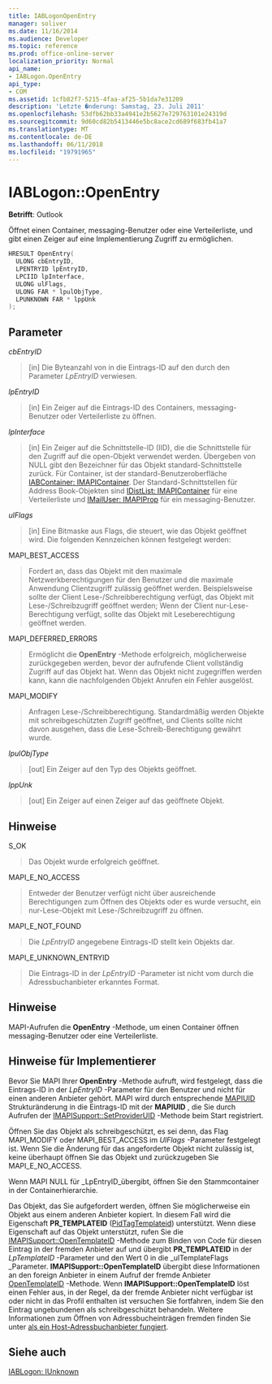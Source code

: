 ```yaml
---
title: IABLogonOpenEntry
manager: soliver
ms.date: 11/16/2014
ms.audience: Developer
ms.topic: reference
ms.prod: office-online-server
localization_priority: Normal
api_name:
- IABLogon.OpenEntry
api_type:
- COM
ms.assetid: 1cfb82f7-5215-4faa-af25-5b1da7e31209
description: 'Letzte �nderung: Samstag, 23. Juli 2011'
ms.openlocfilehash: 53dfb62bb33a4941e2b5627e729763101e24319d
ms.sourcegitcommit: 9d60cd82b5413446e5bc8ace2cd689f683fb41a7
ms.translationtype: MT
ms.contentlocale: de-DE
ms.lasthandoff: 06/11/2018
ms.locfileid: "19791965"
---
```

# <a name="iablogonopenentry"></a>IABLogon::OpenEntry

  
  
**Betrifft**: Outlook 
  
Öffnet einen Container, messaging-Benutzer oder eine Verteilerliste, und gibt einen Zeiger auf eine Implementierung Zugriff zu ermöglichen.
  
```cpp
HRESULT OpenEntry(
  ULONG cbEntryID,
  LPENTRYID lpEntryID,
  LPCIID lpInterface,
  ULONG ulFlags,
  ULONG FAR * lpulObjType,
  LPUNKNOWN FAR * lppUnk
);
```

## <a name="parameters"></a>Parameter

 _cbEntryID_
  
> [in] Die Byteanzahl von in die Eintrags-ID auf den durch den Parameter _LpEntryID_ verwiesen. 
    
 _lpEntryID_
  
> [in] Ein Zeiger auf die Eintrags-ID des Containers, messaging-Benutzer oder Verteilerliste zu öffnen.
    
 _lpInterface_
  
> [in] Ein Zeiger auf die Schnittstelle-ID (IID), die die Schnittstelle für den Zugriff auf die open-Objekt verwendet werden. Übergeben von NULL gibt den Bezeichner für das Objekt standard-Schnittstelle zurück. Für Container, ist der standard-Benutzeroberfläche [IABContainer: IMAPIContainer](iabcontainerimapicontainer.md). Der Standard-Schnittstellen für Address Book-Objekten sind [IDistList: IMAPIContainer](idistlistimapicontainer.md) für eine Verteilerliste und [IMailUser: IMAPIProp](imailuserimapiprop.md) für ein messaging-Benutzer. 
    
 _ulFlags_
  
> [in] Eine Bitmaske aus Flags, die steuert, wie das Objekt geöffnet wird. Die folgenden Kennzeichen können festgelegt werden:
    
MAPI_BEST_ACCESS 
  
> Fordert an, dass das Objekt mit den maximale Netzwerkberechtigungen für den Benutzer und die maximale Anwendung Clientzugriff zulässig geöffnet werden. Beispielsweise sollte der Client Lese-/Schreibberechtigung verfügt, das Objekt mit Lese-/Schreibzugriff geöffnet werden; Wenn der Client nur-Lese-Berechtigung verfügt, sollte das Objekt mit Leseberechtigung geöffnet werden.
    
MAPI_DEFERRED_ERRORS 
  
> Ermöglicht die **OpenEntry** -Methode erfolgreich, möglicherweise zurückgegeben werden, bevor der aufrufende Client vollständig Zugriff auf das Objekt hat. Wenn das Objekt nicht zugegriffen werden kann, kann die nachfolgenden Objekt Anrufen ein Fehler ausgelöst. 
    
MAPI_MODIFY 
  
> Anfragen Lese-/Schreibberechtigung. Standardmäßig werden Objekte mit schreibgeschützten Zugriff geöffnet, und Clients sollte nicht davon ausgehen, dass die Lese-Schreib-Berechtigung gewährt wurde.
    
 _lpulObjType_
  
> [out] Ein Zeiger auf den Typ des Objekts geöffnet.
    
 _lppUnk_
  
> [out] Ein Zeiger auf einen Zeiger auf das geöffnete Objekt.
    
## <a name="remarks"></a>Hinweise

S_OK 
  
> Das Objekt wurde erfolgreich geöffnet.
    
MAPI_E_NO_ACCESS 
  
> Entweder der Benutzer verfügt nicht über ausreichende Berechtigungen zum Öffnen des Objekts oder es wurde versucht, ein nur-Lese-Objekt mit Lese-/Schreibzugriff zu öffnen.
    
MAPI_E_NOT_FOUND 
  
> Die _LpEntryID_ angegebene Eintrags-ID stellt kein Objekts dar. 
    
MAPI_E_UNKNOWN_ENTRYID 
  
> Die Eintrags-ID in der _LpEntryID_ -Parameter ist nicht vom durch die Adressbuchanbieter erkanntes Format. 
    
## <a name="remarks"></a>Hinweise

MAPI-Aufrufen die **OpenEntry** -Methode, um einen Container öffnen messaging-Benutzer oder eine Verteilerliste. 
  
## <a name="notes-to-implementers"></a>Hinweise für Implementierer

Bevor Sie MAPI Ihrer **OpenEntry** -Methode aufruft, wird festgelegt, dass die Eintrags-ID in der _LpEntryID_ -Parameter für den Benutzer und nicht für einen anderen Anbieter gehört. MAPI wird durch entsprechende [MAPIUID](mapiuid.md) Strukturänderung in die Eintrags-ID mit der **MAPIUID** , die Sie durch Aufrufen der [IMAPISupport::SetProviderUID](imapisupport-setprovideruid.md) -Methode beim Start registriert. 
  
Öffnen Sie das Objekt als schreibgeschützt, es sei denn, das Flag MAPI_MODIFY oder MAPI_BEST_ACCESS im _UlFlags_ -Parameter festgelegt ist. Wenn Sie die Änderung für das angeforderte Objekt nicht zulässig ist, keine überhaupt öffnen Sie das Objekt und zurückzugeben Sie MAPI_E_NO_ACCESS. 
  
Wenn MAPI NULL für _LpEntryID_übergibt, öffnen Sie den Stammcontainer in der Containerhierarchie.
  
Das Objekt, das Sie aufgefordert werden, öffnen Sie möglicherweise ein Objekt aus einem anderen Anbieter kopiert. In diesem Fall wird die Eigenschaft **PR_TEMPLATEID** ([PidTagTemplateid](pidtagtemplateid-canonical-property.md)) unterstützt. Wenn diese Eigenschaft auf das Objekt unterstützt, rufen Sie die [IMAPISupport::OpenTemplateID](imapisupport-opentemplateid.md) -Methode zum Binden von Code für diesen Eintrag in der fremden Anbieter auf und übergibt **PR_TEMPLATEID** in der _LpTemplateID_ -Parameter und den Wert 0 in die _ulTemplateFlags _Parameter. **IMAPISupport::OpenTemplateID** übergibt diese Informationen an den foreign Anbieter in einem Aufruf der fremde Anbieter [OpenTemplateID](iablogon-opentemplateid.md) -Methode. Wenn **IMAPISupport::OpenTemplateID** löst einen Fehler aus, in der Regel, da der fremde Anbieter nicht verfügbar ist oder nicht in das Profil enthalten ist versuchen Sie fortfahren, indem Sie den Eintrag ungebundenen als schreibgeschützt behandeln. Weitere Informationen zum Öffnen von Adressbucheinträgen fremden finden Sie unter [als ein Host-Adressbuchanbieter fungiert](acting-as-a-host-address-book-provider.md).
  
## <a name="see-also"></a>Siehe auch



[IABLogon: IUnknown](iablogoniunknown.md)


